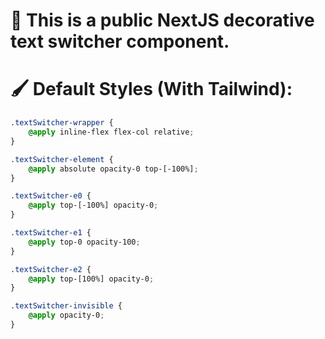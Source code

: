 # 🎊 This is a public NextJS decorative text switcher component.

# 🖌️ Default Styles (With Tailwind):

```css
.textSwitcher-wrapper {
    @apply inline-flex flex-col relative;
}

.textSwitcher-element {
    @apply absolute opacity-0 top-[-100%];
}

.textSwitcher-e0 {
    @apply top-[-100%] opacity-0;
}

.textSwitcher-e1 {
    @apply top-0 opacity-100;
}

.textSwitcher-e2 {
    @apply top-[100%] opacity-0;
}

.textSwitcher-invisible {
    @apply opacity-0;
}
```
